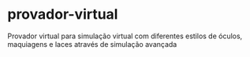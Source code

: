 # provador-virtual
Provador virtual para simulação virtual com diferentes estilos de óculos, maquiagens e laces através de simulação avançada
